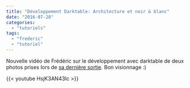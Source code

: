 ```yaml
---
title: "Développement Darktable: Architecture et noir & blanc"
date: "2016-07-28"
categories: 
  - "tutoriels"
tags: 
  - "frederic"
  - "tutoriel"
---
```


Nouvelle vidéo de Frédéric sur le développement avec darktable de deux photos prises lors de [sa dernière sortie](https://www.youtube.com/watch?v=g5iJCXhNFSo). Bon visionnage :)

{{< youtube HsjK3AN43Ic >}}
